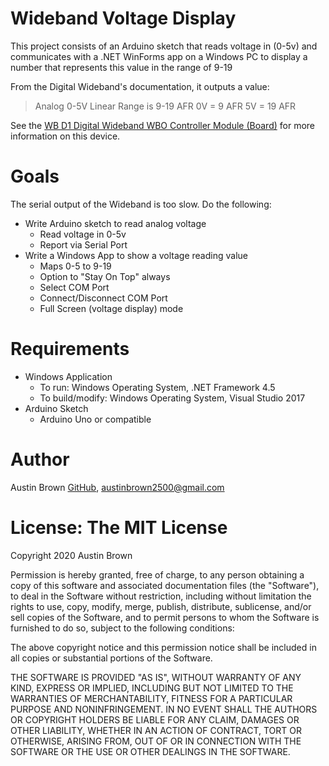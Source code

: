 # Wideband Voltage Display

This project consists of an Arduino sketch that reads voltage in (0-5v) and communicates with a .NET WinForms app on a Windows PC to display a number that represents this value in the range of 9-19

From the Digital Wideband's documentation, it outputs a value:
> Analog 0-5V Linear Range is 9-19 AFR 0V = 9 AFR 5V = 19 AFR

See the [WB D1 Digital Wideband WBO Controller Module (Board)](https://www.wide-band.com/product-p/wb_d1diy.htm?fbclid=IwAR1HxyFk0bE6KYueTIFYDgQe6jiabUKki9khknbDLKLF-AkUgwS7NVnc5vw) for more information on this device.

# Goals

The serial output of the Wideband is too slow. Do the following:

-  Write Arduino sketch to read analog voltage
   -  Read voltage in 0-5v
   -  Report via Serial Port
-  Write a Windows App to show a voltage reading value
   -  Maps 0-5 to 9-19
   -  Option to "Stay On Top" always
   -  Select COM Port
   -  Connect/Disconnect COM Port
   -  Full Screen (voltage display) mode

# Requirements

-  Windows Application
   -  To run: Windows Operating System, .NET Framework 4.5
   -  To build/modify: Windows Operating System, Visual Studio 2017
-  Arduino Sketch
   -  Arduino Uno or compatible

# Author

Austin Brown [GitHub](https://github.com/luxdvie),  [austinbrown2500@gmail.com](mailto:austinbrown2500@gmail.com)

# License: The MIT License

Copyright 2020 Austin Brown

Permission is hereby granted, free of charge, to any person obtaining a copy of this software and associated documentation files (the "Software"), to deal in the Software without restriction, including without limitation the rights to use, copy, modify, merge, publish, distribute, sublicense, and/or sell copies of the Software, and to permit persons to whom the Software is furnished to do so, subject to the following conditions:

The above copyright notice and this permission notice shall be included in all copies or substantial portions of the Software.

THE SOFTWARE IS PROVIDED "AS IS", WITHOUT WARRANTY OF ANY KIND, EXPRESS OR IMPLIED, INCLUDING BUT NOT LIMITED TO THE WARRANTIES OF MERCHANTABILITY, FITNESS FOR A PARTICULAR PURPOSE AND NONINFRINGEMENT. IN NO EVENT SHALL THE AUTHORS OR COPYRIGHT HOLDERS BE LIABLE FOR ANY CLAIM, DAMAGES OR OTHER LIABILITY, WHETHER IN AN ACTION OF CONTRACT, TORT OR OTHERWISE, ARISING FROM, OUT OF OR IN CONNECTION WITH THE SOFTWARE OR THE USE OR OTHER DEALINGS IN THE SOFTWARE.